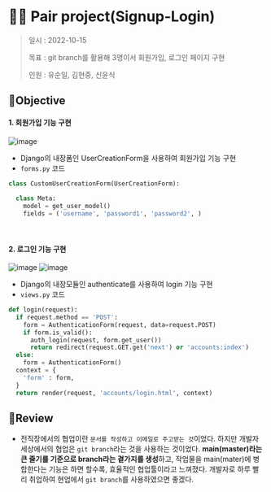 # 👨‍💻 Pair project(Signup-Login)
> 일시 : 2022-10-15
> 
> 목표 : git branch를 활용해 3명이서 회원가입, 로그인 페이지 구현
> 
> 인원 : 유순일, 김현중, 신윤식

## 🎯Objective
#### 1. 회원가입 기능 구현
![image](https://user-images.githubusercontent.com/97111793/195989549-deb3fb79-d393-426b-891e-eb24c0b94a90.png)
- Django의 내장폼인 UserCreationForm을 사용하여 회원가입 기능 구현
- `forms.py` 코드
```python
class CustomUserCreationForm(UserCreationForm):
  
  class Meta:
    model = get_user_model()
    fields = ('username', 'password1', 'password2', )
```
<br>

#### 2. 로그인 기능 구현
![image](https://user-images.githubusercontent.com/97111793/195989591-5b530855-3bc8-4db3-8d5f-f550b7291599.png)
![image](https://user-images.githubusercontent.com/97111793/195989641-d7395839-64f8-4e56-8add-71f9cbab8537.png)
- Django의 내장모듈인 authenticate를 사용하여 login 기능 구현
- `views.py` 코드
```python
def login(request):
  if request.method == 'POST':
    form = AuthenticationForm(request, data=request.POST)
    if form.is_valid():
      auth_login(request, form.get_user())
      return redirect(request.GET.get('next') or 'accounts:index')
  else:
    form = AuthenticationForm()
  context = {
    'form' : form,
  }
  return render(request, 'accounts/login.html', context)
```
## 📝Review
- 전직장에서의 협업이란 `문서를 작성하고 이메일로 주고받는 것`이었다. 하지만 개발자 세상에서의 협업은 `git branch`라는 것을 사용하는 것이었다. **main(master)라는 큰 줄기를 기준으로 branch라는 곁가지를 생성**하고, 작업물을 main(mater)에 병합한다는 기능은 하면 할수록, 효율적인 협업툴이라고 느껴졌다. 개발자로 하루 빨리 취업하여 현업에서 `git branch`를 사용하였으면 좋겠다.
